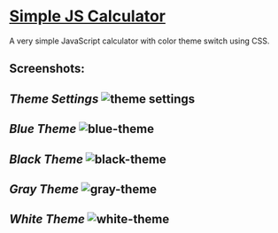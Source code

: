 # [Simple JS Calculator](https://lvcc-wad.github.io/Simple-JS-Calculator/)
A very simple JavaScript calculator with color theme switch using CSS.

## Screenshots:
*Theme Settings*
![theme settings](https://github.com/lvcc-wad/Simple-JS-Calculator/blob/master/img/ss/theme-settings.png)
----------
*Blue Theme*
![blue-theme](https://github.com/lvcc-wad/Simple-JS-Calculator/blob/master/img/ss/blue-calc.png)
----------
*Black Theme*
![black-theme](https://github.com/lvcc-wad/Simple-JS-Calculator/blob/master/img/ss/black-calc.png)
----------
*Gray Theme*
![gray-theme](https://github.com/lvcc-wad/Simple-JS-Calculator/blob/master/img/ss/gray-calc.png)
----------
*White Theme*
![white-theme](https://github.com/lvcc-wad/Simple-JS-Calculator/blob/master/img/ss/white-calc.png)
----------
